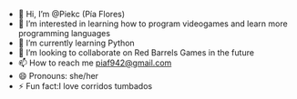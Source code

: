 - 👋 Hi, I’m @Piekc (Pía Flores)
- 👀 I’m interested in learning how to program videogames and learn more programming languages
- 🌱 I’m currently learning Python
- 💞️ I’m looking to collaborate on Red Barrels Games in the future
- 📫 How to reach me piaf942@gmail.com
- 😄 Pronouns: she/her
- ⚡ Fun fact:I love corridos tumbados  

<!---
Piekc/Piekc is a ✨ special ✨ repository because its `README.md` (this file) appears on your GitHub profile.
You can click the Preview link to take a look at your changes.
--->
